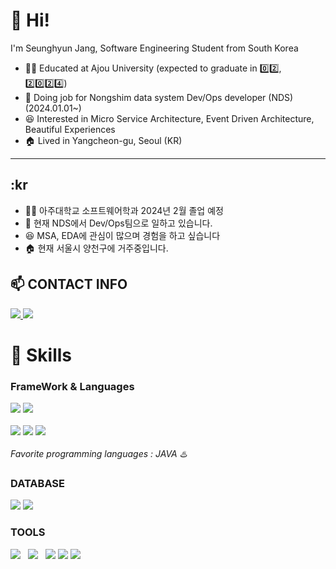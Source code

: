 # 👋 Hi!
I'm Seunghyun Jang, Software Engineering Student from South Korea

- 👨‍🎓 Educated at Ajou University (expected to graduate in 0️⃣2️⃣, 2️⃣0️⃣2️⃣4️⃣)
- 👀 Doing job for Nongshim data system Dev/Ops developer (NDS) (2024.01.01~)
- 😆 Interested in Micro Service Architecture, Event Driven Architecture, Beautiful Experiences
- 🏠 Lived in Yangcheon-gu, Seoul (KR)
---
## :kr
- 👨‍🎓 아주대학교 소프트웨어학과 2024년 2월 졸업 예정
- 👀 현재 NDS에서 Dev/Ops팀으로 일하고 있습니다.
- 😆 MSA, EDA에 관심이 많으며 경험을 하고 싶습니다
- 🏠 현재 서울시 양천구에 거주중입니다.

## 📫 CONTACT INFO

<a href="mailto:jayseunghyun1@gmail.com" target="_blank">
  <img src="https://img.shields.io/badge/jayseunghyun1@gmail.com-EA4335?style=flat-square&logo=Gmail&logoColor=white"/>
</a>
<a href="https://www.linkedin.com/in/jangseunghyun"  target="_blank">
  <img src="https://img.shields.io/badge/SeunghyunJang-0A66C2?style=flat-square&logo=LinkedIn&logoColor=white"/>
</a>

# 🧰 Skills

<h3> FrameWork & Languages </h3>
<div>
  <img src="https://img.shields.io/badge/Spring-6DB33F?style=for-the-badge&logo=Spring&logoColor=white"/>
  <img src="https://img.shields.io/badge/Spring Boot-6DB33F?style=for-the-badge&logo=Spring Boot&logoColor=white"/>
</div> <br>
<div>
  <img src="https://img.shields.io/badge/Java-007396?style=for-the-badge&logo=Java&logoColor=white"/>
  <img src="https://img.shields.io/badge/Python-3776AB?style=for-the-badge&logo=Python&logoColor=white"/>
  <img src="https://img.shields.io/badge/C-A8B9CC?style=for-the-badge&logo=C&logoColor=white"/>
</div>

<br>
<i>Favorite programming languages : JAVA ♨️</i>

<h3>DATABASE</h3>
<div>
  <img src="https://img.shields.io/badge/MySQL-4479A1?style=for-the-badge&logo=MySQL&logoColor=white"/>
  <img src="https://img.shields.io/badge/MongoDB-47A248?style=for-the-badge&logo=MongoDB&logoColor=white"/>
</div>
<h3>TOOLS</h3>
<div>
  <img src="https://img.shields.io/badge/github-181717?style=for-the-badge&logo=github&logoColor=white"> &nbsp;
  <img src="https://img.shields.io/badge/git-F05032?style=for-the-badge&logo=git&logoColor=white"> &nbsp;
  <img src="https://img.shields.io/badge/githubaction-2088ff?for-the-badge&logo=githubaction&logoColor=white">
  <img src="https://img.shields.io/badge/Notion-000000?style=for-the-badge&logo=Notion&logoColor=white">
  <img src="https://img.shields.io/badge/Slack-4A154B?style=for-the-badge&logo=Slack&logoColor=white">
</div>

